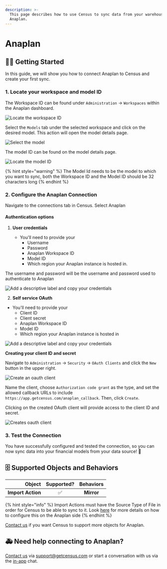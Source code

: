 ```yaml
---
description: >-
  This page describes how to use Census to sync data from your warehouse to
  Anaplan.
---
```


# Anaplan

## 🏃‍♀️ Getting Started

In this guide, we will show you how to connect Anaplan to Census and create your first sync.

### 1. Locate your workspace and model ID

The Workspace ID can be found under `Administration` -> `Workspaces` within the Anaplan dashboard.

![Locate the workspace ID](<../.gitbook/assets/AnaplanWorkspaceID.png>)

Select the `Models` tab under the selected workspace and click on the desired model. This action will open the model details page.

![Select the model](<../.gitbook/assets/AnaplanModels.png>)

The model ID can be found on the model details page.

![Locate the model ID](<../.gitbook/assets/AnaplanModelID.png>)

{% hint style="warning" %}
The Model Id needs to be the model to which you want to sync, both the Workspace ID and the Model ID should be 32 characters long
{% endhint %}

### 2. Configure the Anaplan Connection

Navigate to the connections tab in Census. Select Anaplan

#### Authentication options

1. **User credentials**

   - You'll need to provide your 
     - Username 
     - Password
     - Anaplan Workspace ID
     - Model ID
     - Which region your Anaplan instance is hosted in.

The username and password will be the username and password used to authenticate to Anaplan

![Add a descriptive label and copy your credentials](<../.gitbook/assets/AnaplanUserCreds.png>)

2. **Self service OAuth**
  - You'll need to provide your
    - Client ID
    - Client secret
    - Anaplan Workspace ID
    - Model ID
    - Which region your Anaplan instance is hosted in

  ![Add a descriptive label and copy your credentials](<../.gitbook/assets/AnaplanSelfServiceOauth.png>)

  **Creating your client ID and secret**

  Navigate to `Administration` -> `Security` -> `OAuth Clients` and click the `New` button in the upper right.

  ![Create an oauth client](<../.gitbook/assets/AnaplanOauthClient.png>)

  Name the client, choose `Authorization code grant` as the type, and set the allowed callback URLs to include `https://app.getcensus.com/anaplan_callback`. Then, click `Create`.

  Clicking on the created OAuth client will provide access to the client ID and secret.

  ![Creates oauth client](<../.gitbook/assets/AnaplanOauthClientIDandSecret.png>)


### 3. Test the Connection

You have successfully configured and tested the connection, so you can now sync data into your financial models from your data source! :tada:

## 🗄️ Supported Objects and Behaviors

|        **Object** | **Supported?** | **Behaviors** |
| ----------------: | :------------: | :-----------: |
| **Import Action** |        ✅       | **Mirror**    |

{% hint style="info" %}
Import Actions must have the Source Type of File in order for Census to be able to sync to it. Look [here](https://help.anaplan.com/f19cdb3d-385a-4a27-aaa8-7422b240e8bc-Get-started-with-imports) for more details on how to configure this on the Anaplan side
{% endhint %}

[Contact us](mailto:support@getcensus.com) if you want Census to support more objects for Anaplan.

## 🚑 Need help connecting to Anaplan?

[Contact us](mailto:support@getcensus.com) via support@getcensus.com or start a conversation with us via the [in-app](https://app.getcensus.com) chat.
